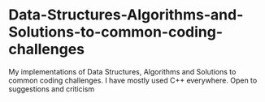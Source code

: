 # Data-Structures-Algorithms-and-Solutions-to-common-coding-challenges
My implementations of Data Structures, Algorithms and Solutions to common coding challenges. I have mostly used C++ everywhere. Open to suggestions and criticism
